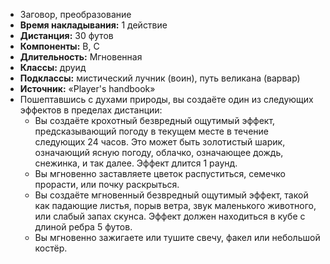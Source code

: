 - Заговор, преобразование
- **Время накладывания:** 1 действие
- **Дистанция:** 30 футов
- **Компоненты:** В, С
- **Длительность:** Мгновенная
- **Классы:** друид
- **Подклассы:** мистический лучник (воин), путь великана (варвар)
- **Источник:** «Player's handbook»
- Пошептавшись с духами природы, вы создаёте один из следующих эффектов в пределах дистанции:  
    - Вы создаёте крохотный безвредный ощутимый эффект, предсказывающий погоду в текущем месте в течение следующих 24 часов. Это может быть золотистый шарик, означающий ясную погоду, облачко, означающее дождь, снежинка, и так далее. Эффект длится 1 раунд.
    - Вы мгновенно заставляете цветок распуститься, семечко прорасти, или почку раскрыться.
    - Вы создаёте мгновенный безвредный ощутимый эффект, такой как падающие листья, порыв ветра, звук маленького животного, или слабый запах скунса. Эффект должен находиться в кубе с длиной ребра 5 футов.
    - Вы мгновенно зажигаете или тушите свечу, факел или небольшой костёр.